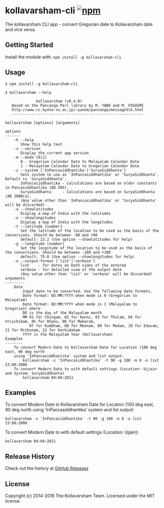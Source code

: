 # kollavarsham-cli [![npm](https://img.shields.io/npm/v/kollavarsham-cli.svg)](https://www.npmjs.com/package/kollavarsham-cli)

The kollavarsham CLI app - convert Gregorian date to Kollavarsham date and vice versa

## Getting Started
Install the module with: `npm install -g kollavarsham-cli`

## Usage

```plain
$ npm install -g kollavarsham-cli

$ kollavarsham --help

              kollavarsham (v0.4.0)
   Based on the Pancanga Perl library by M. YANO and M. FUSHIMI
   http://www.cc.kyoto-su.ac.jp/~yanom/pancanga/message314.html
   ------------------------------------------------------------

kollavarsham [options] [arguments]

options
-------
    -h --help
       Show this help text
    -v --version
       Display the current app version
    -m --mode [0|1]
       0 - Gregorian Calendar Date to Malayalam Calendar Date
       1 - Malayalam Calendar Date to Gregorian Calendar Date
    -c --system ['InPancasiddhantika'|'SuryaSiddhanta']
       Sets system to use as 'InPancasiddhantika' or 'SuryaSiddhanta'. Default is 'SuryaSiddhanta'.
       InPancasiddhantika - Calculations are based on older constants in Pancasiddhantika (AD 505).
       SuryaSiddhanta     - Calculations are based on SuryaSiddhanta (AD 1000ca).
       (Any value other than 'InPancasiddhantika' or 'SuryaSiddhanta' will be discarded)
    -a --showlatitudes
       Display a map of India with the latitudes
    -o --showlongitudes
       Display a map of India with the longitudes
    -t --latitude [number]
       Set the latitude of the location to be used as the basis of the conversions. Should be between -90 and +90
       default: 23.2 (Use option --showlatitudes for help)
    -g --longitude [number]
       Set the longitude of the location to be used as the basis of the conversions. Should be between -180 and +180
       default: 75.8 (Use option --showlongitudes for help)
    -o --output-format ['list'|'verbose']
       list    - for dates on both sides of the entered
       verbose - for detailed view of the output date
       (Any value other than 'list' or 'verbose' will be discarded)
arguments
---------
    Date
        Input date to be converted. Use the following date formats.
        Date format: DD:MM:YYYY when mode is 0 (Gregorian to Malayalam)
        Date format: DD:MM:YYYY when mode is 1 (Malayalam to Gregorian) where
        DD is the day of the Malayalam month
        MM 01 for Chingam, 02 for Kanni, 03 for Thulam, 04 for Vrischikam, 05 for Dhanu, 06 for Makaram,
           07 for Kumbham, 08 for Meenam, 09 for Medam, 10 for Edavam, 11 for Mithunam, 12 for Karkidakam
        YYYY is the Malayalam Year (Kollavarsham)
Examples
--------
    To convert Modern Date to Kollavarsham Date for Location (100 deg east, 90 deg north
    using 'InPancasiddhantika' system and list output:
        kollavarsham -s 'InPancasiddhantika' -t 90 -g 100 -m 0 -o list 23:08:2008
    To convert Modern Date to with default settings (Location: Ujjain and System: SuryaSiddhanta)
        kollavarsham 04:04:2011

```

## Examples
To convert Modern Date to Kollavarsham Date for Location (100 deg east, 90 deg north using 'InPancasiddhantika' system and list output:

```
kollavarsham -s 'InPancasiddhantika' -t 90 -g 100 -m 0 -o list 23:08:2008
```

To convert Modern Date to with default settings (Location: Ujjain):

```
kollavarsham 04:04:2011
```

## Release History
Check out the history at [GitHub Releases](https://github.com/kollavarsham/cli/releases)

## License
Copyright (c) 2014-2016 The Kollavarsham Team. Licensed under the MIT license.

